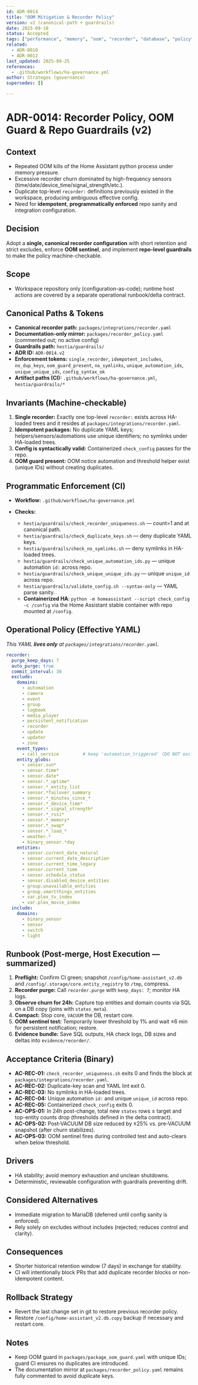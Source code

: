 ```yaml
---
id: ADR-0014
title: "OOM Mitigation & Recorder Policy"
version: v2 (canonical-path + guardrails)
date: 2025-09-18
status: Accepted
tags: ["performance", "memory", "oom", "recorder", "database", "policy", "automation", "guardrails", "ci", "hestia", "configuration", "sql"]
related:
  - ADR-0010
  - ADR-0012
last_updated: 2025-09-25
references:
  - .github/workflows/ha-governance.yml
author: Strategos (governance)
supersedes: []

---
```


# ADR-0014: Recorder Policy, OOM Guard & Repo Guardrails (v2)

## Context

- Repeated OOM kills of the Home Assistant python process under memory pressure.
- Excessive recorder churn dominated by high-frequency sensors (time/date/device_time/signal_strength/etc.).
- Duplicate top-level `recorder:` definitions previously existed in the workspace, producing ambiguous effective config.
- Need for **idempotent**, **programmatically enforced** repo sanity and integration configuration.

## Decision

Adopt a **single, canonical recorder configuration** with short retention and strict excludes, enforce **OOM sentinel**, and implement **repo-level guardrails** to make the policy machine-checkable.

## Scope

- Workspace repository only (configuration-as-code); runtime host actions are covered by a separate operational runbook/delta contract.

## Canonical Paths & Tokens

- **Canonical recorder path:** `packages/integrations/recorder.yaml`
- **Documentation-only mirror:** `packages/recorder_policy.yaml` (commented out; no active config)
- **Guardrails path:** `hestia/guardrails/`
- **ADR ID:** `ADR-0014.v2`
- **Enforcement tokens:** `single_recorder`, `idempotent_includes`, `no_dup_keys`, `oom_guard_present`, `no_symlinks`, `unique_automation_ids`, `unique_unique_ids`, `config_syntax_ok`
- **Artifact paths (CI):** `.github/workflows/ha-governance.yml`, `hestia/guardrails/*`

## Invariants (Machine‑checkable)

1. **Single recorder:** Exactly one top-level `recorder:` exists across HA-loaded trees and it resides at `packages/integrations/recorder.yaml`.
2. **Idempotent packages:** No duplicate YAML keys; helpers/sensors/automations use unique identifiers; no symlinks under HA-loaded trees.
3. **Config is syntactically valid:** Containerized `check_config` passes for the repo.
4. **OOM guard present:** OOM notice automation and threshold helper exist (unique IDs) without creating duplicates.

## Programmatic Enforcement (CI)

- **Workflow:** `.github/workflows/ha-governance.yml`
- **Checks:**

  - `hestia/guardrails/check_recorder_uniqueness.sh` — count=1 and at canonical path.
  - `hestia/guardrails/check_duplicate_keys.sh` — deny duplicate YAML keys.
  - `hestia/guardrails/check_no_symlinks.sh` — deny symlinks in HA-loaded trees.
  - `hestia/guardrails/check_unique_automation_ids.py` — unique automation `id:` across repo.
  - `hestia/guardrails/check_unique_unique_ids.py` — unique `unique_id` across repo.
  - `hestia/guardrails/validate_config.sh --syntax-only` — YAML parse sanity.
  - **Containerized HA**: `python -m homeassistant --script check_config -c /config` via the Home Assistant stable container with repo mounted at `/config`.

## Operational Policy (Effective YAML)

*This YAML **lives only** at `packages/integrations/recorder.yaml`.*

```yaml
recorder:
  purge_keep_days: 7
  auto_purge: true
  commit_interval: 30
  exclude:
    domains:
      - automation
      - camera
      - event
      - group
      - logbook
      - media_player
      - persistent_notification
      - recorder
      - update
      - updater
      - zone
    event_types:
      - call_service         # keep 'automation_triggered' (DO NOT exclude)
    entity_globs:
      - sensor.sun*
      - sensor.time*
      - sensor.date*
      - sensor.*_uptime*
      - sensor.*_entity_list
      - sensor.*failover_summary
      - sensor.*_minutes_since_*
      - sensor.*_device_time*
      - sensor.*_signal_strength*
      - sensor.*_rssi*
      - sensor.*_memory*
      - sensor.*_swap*
      - sensor.*_load_*
      - weather.*
      - binary_sensor.*day
    entities:
      - sensor.current_date_natural
      - sensor.current_date_description
      - sensor.current_time_legacy
      - sensor.current_time
      - sensor.schedule_status
      - sensor.disabled_device_entities
      - group.unavailable_entities
      - group.smartthings_entities
      - var.plex_tv_index
      - var.plex_movie_index
  include:
    domains:
      - binary_sensor
      - sensor
      - switch
      - light
```

## Runbook (Post‑merge, Host Execution — summarized)

1. **Preflight:** Confirm CI green; snapshot `/config/home-assistant_v2.db` and `/config/.storage/core.entity_registry` to `/tmp`, compress.
2. **Recorder purge:** Call `recorder.purge` with `keep_days: 7`; monitor HA logs.
3. **Observe churn for 24h:** Capture top entities and domain counts via SQL on a DB copy (joins with `states_meta`).
4. **Compact:** Stop core, `VACUUM` the DB, restart core.
5. **OOM sentinel test:** Temporarily lower threshold by 1% and wait ≤6 min for persistent notification; restore.
6. **Evidence bundle:** Save SQL outputs, HA check logs, DB sizes and deltas into `evidence/recorder/`.

## Acceptance Criteria (Binary)

- **AC-REC-01:** `check_recorder_uniqueness.sh` exits 0 and finds the block at `packages/integrations/recorder.yaml`.
- **AC-REC-02:** Duplicate-key scan and YAML lint exit 0.
- **AC-REC-03:** No symlinks in HA-loaded trees.
- **AC-REC-04:** Unique automation `id:` and unique `unique_id` across repo.
- **AC-REC-05:** Containerized `check_config` exits 0.
- **AC-OPS-01:** In 24h post-change, total new `states` rows ≤ target and top-entity counts drop (thresholds defined in the delta contract).
- **AC-OPS-02:** Post‑VACUUM DB size reduced by ≥25% vs. pre‑VACUUM snapshot (after churn stabilizes).
- **AC-OPS-03:** OOM sentinel fires during controlled test and auto-clears when below threshold.

## Drivers

- HA stability; avoid memory exhaustion and unclean shutdowns.
- Deterministic, reviewable configuration with guardrails preventing drift.

## Considered Alternatives

- Immediate migration to MariaDB (deferred until config sanity is enforced).
- Rely solely on excludes without includes (rejected; reduces control and clarity).

## Consequences

- Shorter historical retention window (7 days) in exchange for stability.
- CI will intentionally block PRs that add duplicate recorder blocks or non-idempotent content.

## Rollback Strategy

- Revert the last change set in git to restore previous recorder policy.
- Restore `/config/home-assistant_v2.db.copy` backup if necessary and restart core.

## Notes

- Keep OOM guard in `packages/package_oom_guard.yaml` with unique IDs; guard CI ensures no duplicates are introduced.
- The documentation mirror at `packages/recorder_policy.yaml` remains fully commented to avoid duplicate keys.
